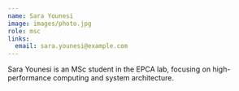 ```yaml
---
name: Sara Younesi
image: images/photo.jpg
role: msc
links:
  email: sara.younesi@example.com
---
```


Sara Younesi is an MSc student in the EPCA lab, focusing on high-performance computing and system architecture. 